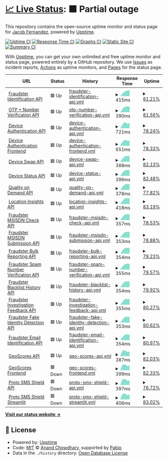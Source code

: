 # [📈 Live Status](https://jacobfernandez917.github.io/concati-dokploy-upptime): <!--live status--> **🟧 Partial outage**

This repository contains the open-source uptime monitor and status page for [Jacob Fernandez](https://jacobfernandez917.github.io/concati-dokploy-upptime), powered by [Upptime](https://github.com/upptime/upptime).

[![Uptime CI](https://github.com/jacobfernandez917/concati-dokploy-upptime/workflows/Uptime%20CI/badge.svg)](https://github.com/jacobfernandez917/concati-dokploy-upptime/actions?query=workflow%3A%22Uptime+CI%22)
[![Response Time CI](https://github.com/jacobfernandez917/concati-dokploy-upptime/workflows/Response%20Time%20CI/badge.svg)](https://github.com/jacobfernandez917/concati-dokploy-upptime/actions?query=workflow%3A%22Response+Time+CI%22)
[![Graphs CI](https://github.com/jacobfernandez917/concati-dokploy-upptime/workflows/Graphs%20CI/badge.svg)](https://github.com/jacobfernandez917/concati-dokploy-upptime/actions?query=workflow%3A%22Graphs+CI%22)
[![Static Site CI](https://github.com/jacobfernandez917/concati-dokploy-upptime/workflows/Static%20Site%20CI/badge.svg)](https://github.com/jacobfernandez917/concati-dokploy-upptime/actions?query=workflow%3A%22Static+Site+CI%22)
[![Summary CI](https://github.com/jacobfernandez917/concati-dokploy-upptime/workflows/Summary%20CI/badge.svg)](https://github.com/jacobfernandez917/concati-dokploy-upptime/actions?query=workflow%3A%22Summary+CI%22)

With [Upptime](https://upptime.js.org), you can get your own unlimited and free uptime monitor and status page, powered entirely by a GitHub repository. We use [Issues](https://github.com/jacobfernandez917/concati-dokploy-upptime/issues) as incident reports, [Actions](https://github.com/jacobfernandez917/concati-dokploy-upptime/actions) as uptime monitors, and [Pages](https://jacobfernandez917.github.io/concati-dokploy-upptime) for the status page.

<!--start: status pages-->
<!-- This summary is generated by Upptime (https://github.com/upptime/upptime) -->
<!-- Do not edit this manually, your changes will be overwritten -->
<!-- prettier-ignore -->
| URL | Status | History | Response Time | Uptime |
| --- | ------ | ------- | ------------- | ------ |
| <img alt="" src="https://icons.duckduckgo.com/ip3/52.76.231.243.ico" height="13"> [Fraudster Identification API](http://52.76.231.243:5000) | 🟩 Up | [fraudster-identification-api.yml](https://github.com/jacobfernandez917/concati-dokploy-upptime/commits/HEAD/history/fraudster-identification-api.yml) | <details><summary><img alt="Response time graph" src="./graphs/fraudster-identification-api/response-time-week.png" height="20"> 415ms</summary><br><a href="https://jacobfernandez917.github.io/concati-dokploy-upptime/history/fraudster-identification-api"><img alt="Response time 415" src="https://img.shields.io/endpoint?url=https%3A%2F%2Fraw.githubusercontent.com%2Fjacobfernandez917%2Fconcati-dokploy-upptime%2FHEAD%2Fapi%2Ffraudster-identification-api%2Fresponse-time.json"></a><br><a href="https://jacobfernandez917.github.io/concati-dokploy-upptime/history/fraudster-identification-api"><img alt="24-hour response time 415" src="https://img.shields.io/endpoint?url=https%3A%2F%2Fraw.githubusercontent.com%2Fjacobfernandez917%2Fconcati-dokploy-upptime%2FHEAD%2Fapi%2Ffraudster-identification-api%2Fresponse-time-day.json"></a><br><a href="https://jacobfernandez917.github.io/concati-dokploy-upptime/history/fraudster-identification-api"><img alt="7-day response time 415" src="https://img.shields.io/endpoint?url=https%3A%2F%2Fraw.githubusercontent.com%2Fjacobfernandez917%2Fconcati-dokploy-upptime%2FHEAD%2Fapi%2Ffraudster-identification-api%2Fresponse-time-week.json"></a><br><a href="https://jacobfernandez917.github.io/concati-dokploy-upptime/history/fraudster-identification-api"><img alt="30-day response time 415" src="https://img.shields.io/endpoint?url=https%3A%2F%2Fraw.githubusercontent.com%2Fjacobfernandez917%2Fconcati-dokploy-upptime%2FHEAD%2Fapi%2Ffraudster-identification-api%2Fresponse-time-month.json"></a><br><a href="https://jacobfernandez917.github.io/concati-dokploy-upptime/history/fraudster-identification-api"><img alt="1-year response time 415" src="https://img.shields.io/endpoint?url=https%3A%2F%2Fraw.githubusercontent.com%2Fjacobfernandez917%2Fconcati-dokploy-upptime%2FHEAD%2Fapi%2Ffraudster-identification-api%2Fresponse-time-year.json"></a></details> | <details><summary><a href="https://jacobfernandez917.github.io/concati-dokploy-upptime/history/fraudster-identification-api">81.21%</a></summary><a href="https://jacobfernandez917.github.io/concati-dokploy-upptime/history/fraudster-identification-api"><img alt="All-time uptime 81.21%" src="https://img.shields.io/endpoint?url=https%3A%2F%2Fraw.githubusercontent.com%2Fjacobfernandez917%2Fconcati-dokploy-upptime%2FHEAD%2Fapi%2Ffraudster-identification-api%2Fuptime.json"></a><br><a href="https://jacobfernandez917.github.io/concati-dokploy-upptime/history/fraudster-identification-api"><img alt="24-hour uptime 81.21%" src="https://img.shields.io/endpoint?url=https%3A%2F%2Fraw.githubusercontent.com%2Fjacobfernandez917%2Fconcati-dokploy-upptime%2FHEAD%2Fapi%2Ffraudster-identification-api%2Fuptime-day.json"></a><br><a href="https://jacobfernandez917.github.io/concati-dokploy-upptime/history/fraudster-identification-api"><img alt="7-day uptime 81.21%" src="https://img.shields.io/endpoint?url=https%3A%2F%2Fraw.githubusercontent.com%2Fjacobfernandez917%2Fconcati-dokploy-upptime%2FHEAD%2Fapi%2Ffraudster-identification-api%2Fuptime-week.json"></a><br><a href="https://jacobfernandez917.github.io/concati-dokploy-upptime/history/fraudster-identification-api"><img alt="30-day uptime 81.21%" src="https://img.shields.io/endpoint?url=https%3A%2F%2Fraw.githubusercontent.com%2Fjacobfernandez917%2Fconcati-dokploy-upptime%2FHEAD%2Fapi%2Ffraudster-identification-api%2Fuptime-month.json"></a><br><a href="https://jacobfernandez917.github.io/concati-dokploy-upptime/history/fraudster-identification-api"><img alt="1-year uptime 81.21%" src="https://img.shields.io/endpoint?url=https%3A%2F%2Fraw.githubusercontent.com%2Fjacobfernandez917%2Fconcati-dokploy-upptime%2FHEAD%2Fapi%2Ffraudster-identification-api%2Fuptime-year.json"></a></details>
| <img alt="" src="https://icons.duckduckgo.com/ip3/52.76.231.243.ico" height="13"> [OTP + Number Verification API](http://52.76.231.243:5001) | 🟩 Up | [otp-number-verification-api.yml](https://github.com/jacobfernandez917/concati-dokploy-upptime/commits/HEAD/history/otp-number-verification-api.yml) | <details><summary><img alt="Response time graph" src="./graphs/otp-number-verification-api/response-time-week.png" height="20"> 390ms</summary><br><a href="https://jacobfernandez917.github.io/concati-dokploy-upptime/history/otp-number-verification-api"><img alt="Response time 390" src="https://img.shields.io/endpoint?url=https%3A%2F%2Fraw.githubusercontent.com%2Fjacobfernandez917%2Fconcati-dokploy-upptime%2FHEAD%2Fapi%2Fotp-number-verification-api%2Fresponse-time.json"></a><br><a href="https://jacobfernandez917.github.io/concati-dokploy-upptime/history/otp-number-verification-api"><img alt="24-hour response time 390" src="https://img.shields.io/endpoint?url=https%3A%2F%2Fraw.githubusercontent.com%2Fjacobfernandez917%2Fconcati-dokploy-upptime%2FHEAD%2Fapi%2Fotp-number-verification-api%2Fresponse-time-day.json"></a><br><a href="https://jacobfernandez917.github.io/concati-dokploy-upptime/history/otp-number-verification-api"><img alt="7-day response time 390" src="https://img.shields.io/endpoint?url=https%3A%2F%2Fraw.githubusercontent.com%2Fjacobfernandez917%2Fconcati-dokploy-upptime%2FHEAD%2Fapi%2Fotp-number-verification-api%2Fresponse-time-week.json"></a><br><a href="https://jacobfernandez917.github.io/concati-dokploy-upptime/history/otp-number-verification-api"><img alt="30-day response time 390" src="https://img.shields.io/endpoint?url=https%3A%2F%2Fraw.githubusercontent.com%2Fjacobfernandez917%2Fconcati-dokploy-upptime%2FHEAD%2Fapi%2Fotp-number-verification-api%2Fresponse-time-month.json"></a><br><a href="https://jacobfernandez917.github.io/concati-dokploy-upptime/history/otp-number-verification-api"><img alt="1-year response time 390" src="https://img.shields.io/endpoint?url=https%3A%2F%2Fraw.githubusercontent.com%2Fjacobfernandez917%2Fconcati-dokploy-upptime%2FHEAD%2Fapi%2Fotp-number-verification-api%2Fresponse-time-year.json"></a></details> | <details><summary><a href="https://jacobfernandez917.github.io/concati-dokploy-upptime/history/otp-number-verification-api">81.56%</a></summary><a href="https://jacobfernandez917.github.io/concati-dokploy-upptime/history/otp-number-verification-api"><img alt="All-time uptime 81.56%" src="https://img.shields.io/endpoint?url=https%3A%2F%2Fraw.githubusercontent.com%2Fjacobfernandez917%2Fconcati-dokploy-upptime%2FHEAD%2Fapi%2Fotp-number-verification-api%2Fuptime.json"></a><br><a href="https://jacobfernandez917.github.io/concati-dokploy-upptime/history/otp-number-verification-api"><img alt="24-hour uptime 81.56%" src="https://img.shields.io/endpoint?url=https%3A%2F%2Fraw.githubusercontent.com%2Fjacobfernandez917%2Fconcati-dokploy-upptime%2FHEAD%2Fapi%2Fotp-number-verification-api%2Fuptime-day.json"></a><br><a href="https://jacobfernandez917.github.io/concati-dokploy-upptime/history/otp-number-verification-api"><img alt="7-day uptime 81.56%" src="https://img.shields.io/endpoint?url=https%3A%2F%2Fraw.githubusercontent.com%2Fjacobfernandez917%2Fconcati-dokploy-upptime%2FHEAD%2Fapi%2Fotp-number-verification-api%2Fuptime-week.json"></a><br><a href="https://jacobfernandez917.github.io/concati-dokploy-upptime/history/otp-number-verification-api"><img alt="30-day uptime 81.56%" src="https://img.shields.io/endpoint?url=https%3A%2F%2Fraw.githubusercontent.com%2Fjacobfernandez917%2Fconcati-dokploy-upptime%2FHEAD%2Fapi%2Fotp-number-verification-api%2Fuptime-month.json"></a><br><a href="https://jacobfernandez917.github.io/concati-dokploy-upptime/history/otp-number-verification-api"><img alt="1-year uptime 81.56%" src="https://img.shields.io/endpoint?url=https%3A%2F%2Fraw.githubusercontent.com%2Fjacobfernandez917%2Fconcati-dokploy-upptime%2FHEAD%2Fapi%2Fotp-number-verification-api%2Fuptime-year.json"></a></details>
| <img alt="" src="https://icons.duckduckgo.com/ip3/917v-device-authentication-api.mahiraya.com.ico" height="13"> [Device Authentication API](https://917v-device-authentication-api.mahiraya.com:5003) | 🟩 Up | [device-authentication-api.yml](https://github.com/jacobfernandez917/concati-dokploy-upptime/commits/HEAD/history/device-authentication-api.yml) | <details><summary><img alt="Response time graph" src="./graphs/device-authentication-api/response-time-week.png" height="20"> 721ms</summary><br><a href="https://jacobfernandez917.github.io/concati-dokploy-upptime/history/device-authentication-api"><img alt="Response time 721" src="https://img.shields.io/endpoint?url=https%3A%2F%2Fraw.githubusercontent.com%2Fjacobfernandez917%2Fconcati-dokploy-upptime%2FHEAD%2Fapi%2Fdevice-authentication-api%2Fresponse-time.json"></a><br><a href="https://jacobfernandez917.github.io/concati-dokploy-upptime/history/device-authentication-api"><img alt="24-hour response time 721" src="https://img.shields.io/endpoint?url=https%3A%2F%2Fraw.githubusercontent.com%2Fjacobfernandez917%2Fconcati-dokploy-upptime%2FHEAD%2Fapi%2Fdevice-authentication-api%2Fresponse-time-day.json"></a><br><a href="https://jacobfernandez917.github.io/concati-dokploy-upptime/history/device-authentication-api"><img alt="7-day response time 721" src="https://img.shields.io/endpoint?url=https%3A%2F%2Fraw.githubusercontent.com%2Fjacobfernandez917%2Fconcati-dokploy-upptime%2FHEAD%2Fapi%2Fdevice-authentication-api%2Fresponse-time-week.json"></a><br><a href="https://jacobfernandez917.github.io/concati-dokploy-upptime/history/device-authentication-api"><img alt="30-day response time 721" src="https://img.shields.io/endpoint?url=https%3A%2F%2Fraw.githubusercontent.com%2Fjacobfernandez917%2Fconcati-dokploy-upptime%2FHEAD%2Fapi%2Fdevice-authentication-api%2Fresponse-time-month.json"></a><br><a href="https://jacobfernandez917.github.io/concati-dokploy-upptime/history/device-authentication-api"><img alt="1-year response time 721" src="https://img.shields.io/endpoint?url=https%3A%2F%2Fraw.githubusercontent.com%2Fjacobfernandez917%2Fconcati-dokploy-upptime%2FHEAD%2Fapi%2Fdevice-authentication-api%2Fresponse-time-year.json"></a></details> | <details><summary><a href="https://jacobfernandez917.github.io/concati-dokploy-upptime/history/device-authentication-api">78.24%</a></summary><a href="https://jacobfernandez917.github.io/concati-dokploy-upptime/history/device-authentication-api"><img alt="All-time uptime 78.24%" src="https://img.shields.io/endpoint?url=https%3A%2F%2Fraw.githubusercontent.com%2Fjacobfernandez917%2Fconcati-dokploy-upptime%2FHEAD%2Fapi%2Fdevice-authentication-api%2Fuptime.json"></a><br><a href="https://jacobfernandez917.github.io/concati-dokploy-upptime/history/device-authentication-api"><img alt="24-hour uptime 78.24%" src="https://img.shields.io/endpoint?url=https%3A%2F%2Fraw.githubusercontent.com%2Fjacobfernandez917%2Fconcati-dokploy-upptime%2FHEAD%2Fapi%2Fdevice-authentication-api%2Fuptime-day.json"></a><br><a href="https://jacobfernandez917.github.io/concati-dokploy-upptime/history/device-authentication-api"><img alt="7-day uptime 78.24%" src="https://img.shields.io/endpoint?url=https%3A%2F%2Fraw.githubusercontent.com%2Fjacobfernandez917%2Fconcati-dokploy-upptime%2FHEAD%2Fapi%2Fdevice-authentication-api%2Fuptime-week.json"></a><br><a href="https://jacobfernandez917.github.io/concati-dokploy-upptime/history/device-authentication-api"><img alt="30-day uptime 78.24%" src="https://img.shields.io/endpoint?url=https%3A%2F%2Fraw.githubusercontent.com%2Fjacobfernandez917%2Fconcati-dokploy-upptime%2FHEAD%2Fapi%2Fdevice-authentication-api%2Fuptime-month.json"></a><br><a href="https://jacobfernandez917.github.io/concati-dokploy-upptime/history/device-authentication-api"><img alt="1-year uptime 78.24%" src="https://img.shields.io/endpoint?url=https%3A%2F%2Fraw.githubusercontent.com%2Fjacobfernandez917%2Fconcati-dokploy-upptime%2FHEAD%2Fapi%2Fdevice-authentication-api%2Fuptime-year.json"></a></details>
| <img alt="" src="https://icons.duckduckgo.com/ip3/917v-device-authentication-frontend.mahiraya.com.ico" height="13"> [Device Authentication Frontend](https://917v-device-authentication-frontend.mahiraya.com:5005) | 🟩 Up | [device-authentication-frontend.yml](https://github.com/jacobfernandez917/concati-dokploy-upptime/commits/HEAD/history/device-authentication-frontend.yml) | <details><summary><img alt="Response time graph" src="./graphs/device-authentication-frontend/response-time-week.png" height="20"> 651ms</summary><br><a href="https://jacobfernandez917.github.io/concati-dokploy-upptime/history/device-authentication-frontend"><img alt="Response time 651" src="https://img.shields.io/endpoint?url=https%3A%2F%2Fraw.githubusercontent.com%2Fjacobfernandez917%2Fconcati-dokploy-upptime%2FHEAD%2Fapi%2Fdevice-authentication-frontend%2Fresponse-time.json"></a><br><a href="https://jacobfernandez917.github.io/concati-dokploy-upptime/history/device-authentication-frontend"><img alt="24-hour response time 651" src="https://img.shields.io/endpoint?url=https%3A%2F%2Fraw.githubusercontent.com%2Fjacobfernandez917%2Fconcati-dokploy-upptime%2FHEAD%2Fapi%2Fdevice-authentication-frontend%2Fresponse-time-day.json"></a><br><a href="https://jacobfernandez917.github.io/concati-dokploy-upptime/history/device-authentication-frontend"><img alt="7-day response time 651" src="https://img.shields.io/endpoint?url=https%3A%2F%2Fraw.githubusercontent.com%2Fjacobfernandez917%2Fconcati-dokploy-upptime%2FHEAD%2Fapi%2Fdevice-authentication-frontend%2Fresponse-time-week.json"></a><br><a href="https://jacobfernandez917.github.io/concati-dokploy-upptime/history/device-authentication-frontend"><img alt="30-day response time 651" src="https://img.shields.io/endpoint?url=https%3A%2F%2Fraw.githubusercontent.com%2Fjacobfernandez917%2Fconcati-dokploy-upptime%2FHEAD%2Fapi%2Fdevice-authentication-frontend%2Fresponse-time-month.json"></a><br><a href="https://jacobfernandez917.github.io/concati-dokploy-upptime/history/device-authentication-frontend"><img alt="1-year response time 651" src="https://img.shields.io/endpoint?url=https%3A%2F%2Fraw.githubusercontent.com%2Fjacobfernandez917%2Fconcati-dokploy-upptime%2FHEAD%2Fapi%2Fdevice-authentication-frontend%2Fresponse-time-year.json"></a></details> | <details><summary><a href="https://jacobfernandez917.github.io/concati-dokploy-upptime/history/device-authentication-frontend">78.33%</a></summary><a href="https://jacobfernandez917.github.io/concati-dokploy-upptime/history/device-authentication-frontend"><img alt="All-time uptime 78.33%" src="https://img.shields.io/endpoint?url=https%3A%2F%2Fraw.githubusercontent.com%2Fjacobfernandez917%2Fconcati-dokploy-upptime%2FHEAD%2Fapi%2Fdevice-authentication-frontend%2Fuptime.json"></a><br><a href="https://jacobfernandez917.github.io/concati-dokploy-upptime/history/device-authentication-frontend"><img alt="24-hour uptime 78.33%" src="https://img.shields.io/endpoint?url=https%3A%2F%2Fraw.githubusercontent.com%2Fjacobfernandez917%2Fconcati-dokploy-upptime%2FHEAD%2Fapi%2Fdevice-authentication-frontend%2Fuptime-day.json"></a><br><a href="https://jacobfernandez917.github.io/concati-dokploy-upptime/history/device-authentication-frontend"><img alt="7-day uptime 78.33%" src="https://img.shields.io/endpoint?url=https%3A%2F%2Fraw.githubusercontent.com%2Fjacobfernandez917%2Fconcati-dokploy-upptime%2FHEAD%2Fapi%2Fdevice-authentication-frontend%2Fuptime-week.json"></a><br><a href="https://jacobfernandez917.github.io/concati-dokploy-upptime/history/device-authentication-frontend"><img alt="30-day uptime 78.33%" src="https://img.shields.io/endpoint?url=https%3A%2F%2Fraw.githubusercontent.com%2Fjacobfernandez917%2Fconcati-dokploy-upptime%2FHEAD%2Fapi%2Fdevice-authentication-frontend%2Fuptime-month.json"></a><br><a href="https://jacobfernandez917.github.io/concati-dokploy-upptime/history/device-authentication-frontend"><img alt="1-year uptime 78.33%" src="https://img.shields.io/endpoint?url=https%3A%2F%2Fraw.githubusercontent.com%2Fjacobfernandez917%2Fconcati-dokploy-upptime%2FHEAD%2Fapi%2Fdevice-authentication-frontend%2Fuptime-year.json"></a></details>
| <img alt="" src="https://icons.duckduckgo.com/ip3/52.76.231.243.ico" height="13"> [Device Swap API](http://52.76.231.243:5006) | 🟩 Up | [device-swap-api.yml](https://github.com/jacobfernandez917/concati-dokploy-upptime/commits/HEAD/history/device-swap-api.yml) | <details><summary><img alt="Response time graph" src="./graphs/device-swap-api/response-time-week.png" height="20"> 388ms</summary><br><a href="https://jacobfernandez917.github.io/concati-dokploy-upptime/history/device-swap-api"><img alt="Response time 388" src="https://img.shields.io/endpoint?url=https%3A%2F%2Fraw.githubusercontent.com%2Fjacobfernandez917%2Fconcati-dokploy-upptime%2FHEAD%2Fapi%2Fdevice-swap-api%2Fresponse-time.json"></a><br><a href="https://jacobfernandez917.github.io/concati-dokploy-upptime/history/device-swap-api"><img alt="24-hour response time 388" src="https://img.shields.io/endpoint?url=https%3A%2F%2Fraw.githubusercontent.com%2Fjacobfernandez917%2Fconcati-dokploy-upptime%2FHEAD%2Fapi%2Fdevice-swap-api%2Fresponse-time-day.json"></a><br><a href="https://jacobfernandez917.github.io/concati-dokploy-upptime/history/device-swap-api"><img alt="7-day response time 388" src="https://img.shields.io/endpoint?url=https%3A%2F%2Fraw.githubusercontent.com%2Fjacobfernandez917%2Fconcati-dokploy-upptime%2FHEAD%2Fapi%2Fdevice-swap-api%2Fresponse-time-week.json"></a><br><a href="https://jacobfernandez917.github.io/concati-dokploy-upptime/history/device-swap-api"><img alt="30-day response time 388" src="https://img.shields.io/endpoint?url=https%3A%2F%2Fraw.githubusercontent.com%2Fjacobfernandez917%2Fconcati-dokploy-upptime%2FHEAD%2Fapi%2Fdevice-swap-api%2Fresponse-time-month.json"></a><br><a href="https://jacobfernandez917.github.io/concati-dokploy-upptime/history/device-swap-api"><img alt="1-year response time 388" src="https://img.shields.io/endpoint?url=https%3A%2F%2Fraw.githubusercontent.com%2Fjacobfernandez917%2Fconcati-dokploy-upptime%2FHEAD%2Fapi%2Fdevice-swap-api%2Fresponse-time-year.json"></a></details> | <details><summary><a href="https://jacobfernandez917.github.io/concati-dokploy-upptime/history/device-swap-api">82.13%</a></summary><a href="https://jacobfernandez917.github.io/concati-dokploy-upptime/history/device-swap-api"><img alt="All-time uptime 82.13%" src="https://img.shields.io/endpoint?url=https%3A%2F%2Fraw.githubusercontent.com%2Fjacobfernandez917%2Fconcati-dokploy-upptime%2FHEAD%2Fapi%2Fdevice-swap-api%2Fuptime.json"></a><br><a href="https://jacobfernandez917.github.io/concati-dokploy-upptime/history/device-swap-api"><img alt="24-hour uptime 82.13%" src="https://img.shields.io/endpoint?url=https%3A%2F%2Fraw.githubusercontent.com%2Fjacobfernandez917%2Fconcati-dokploy-upptime%2FHEAD%2Fapi%2Fdevice-swap-api%2Fuptime-day.json"></a><br><a href="https://jacobfernandez917.github.io/concati-dokploy-upptime/history/device-swap-api"><img alt="7-day uptime 82.13%" src="https://img.shields.io/endpoint?url=https%3A%2F%2Fraw.githubusercontent.com%2Fjacobfernandez917%2Fconcati-dokploy-upptime%2FHEAD%2Fapi%2Fdevice-swap-api%2Fuptime-week.json"></a><br><a href="https://jacobfernandez917.github.io/concati-dokploy-upptime/history/device-swap-api"><img alt="30-day uptime 82.13%" src="https://img.shields.io/endpoint?url=https%3A%2F%2Fraw.githubusercontent.com%2Fjacobfernandez917%2Fconcati-dokploy-upptime%2FHEAD%2Fapi%2Fdevice-swap-api%2Fuptime-month.json"></a><br><a href="https://jacobfernandez917.github.io/concati-dokploy-upptime/history/device-swap-api"><img alt="1-year uptime 82.13%" src="https://img.shields.io/endpoint?url=https%3A%2F%2Fraw.githubusercontent.com%2Fjacobfernandez917%2Fconcati-dokploy-upptime%2FHEAD%2Fapi%2Fdevice-swap-api%2Fuptime-year.json"></a></details>
| <img alt="" src="https://icons.duckduckgo.com/ip3/52.76.231.243.ico" height="13"> [Device Status API](http://52.76.231.243:5007) | 🟩 Up | [device-status-api.yml](https://github.com/jacobfernandez917/concati-dokploy-upptime/commits/HEAD/history/device-status-api.yml) | <details><summary><img alt="Response time graph" src="./graphs/device-status-api/response-time-week.png" height="20"> 396ms</summary><br><a href="https://jacobfernandez917.github.io/concati-dokploy-upptime/history/device-status-api"><img alt="Response time 396" src="https://img.shields.io/endpoint?url=https%3A%2F%2Fraw.githubusercontent.com%2Fjacobfernandez917%2Fconcati-dokploy-upptime%2FHEAD%2Fapi%2Fdevice-status-api%2Fresponse-time.json"></a><br><a href="https://jacobfernandez917.github.io/concati-dokploy-upptime/history/device-status-api"><img alt="24-hour response time 396" src="https://img.shields.io/endpoint?url=https%3A%2F%2Fraw.githubusercontent.com%2Fjacobfernandez917%2Fconcati-dokploy-upptime%2FHEAD%2Fapi%2Fdevice-status-api%2Fresponse-time-day.json"></a><br><a href="https://jacobfernandez917.github.io/concati-dokploy-upptime/history/device-status-api"><img alt="7-day response time 396" src="https://img.shields.io/endpoint?url=https%3A%2F%2Fraw.githubusercontent.com%2Fjacobfernandez917%2Fconcati-dokploy-upptime%2FHEAD%2Fapi%2Fdevice-status-api%2Fresponse-time-week.json"></a><br><a href="https://jacobfernandez917.github.io/concati-dokploy-upptime/history/device-status-api"><img alt="30-day response time 396" src="https://img.shields.io/endpoint?url=https%3A%2F%2Fraw.githubusercontent.com%2Fjacobfernandez917%2Fconcati-dokploy-upptime%2FHEAD%2Fapi%2Fdevice-status-api%2Fresponse-time-month.json"></a><br><a href="https://jacobfernandez917.github.io/concati-dokploy-upptime/history/device-status-api"><img alt="1-year response time 396" src="https://img.shields.io/endpoint?url=https%3A%2F%2Fraw.githubusercontent.com%2Fjacobfernandez917%2Fconcati-dokploy-upptime%2FHEAD%2Fapi%2Fdevice-status-api%2Fresponse-time-year.json"></a></details> | <details><summary><a href="https://jacobfernandez917.github.io/concati-dokploy-upptime/history/device-status-api">82.48%</a></summary><a href="https://jacobfernandez917.github.io/concati-dokploy-upptime/history/device-status-api"><img alt="All-time uptime 82.48%" src="https://img.shields.io/endpoint?url=https%3A%2F%2Fraw.githubusercontent.com%2Fjacobfernandez917%2Fconcati-dokploy-upptime%2FHEAD%2Fapi%2Fdevice-status-api%2Fuptime.json"></a><br><a href="https://jacobfernandez917.github.io/concati-dokploy-upptime/history/device-status-api"><img alt="24-hour uptime 82.48%" src="https://img.shields.io/endpoint?url=https%3A%2F%2Fraw.githubusercontent.com%2Fjacobfernandez917%2Fconcati-dokploy-upptime%2FHEAD%2Fapi%2Fdevice-status-api%2Fuptime-day.json"></a><br><a href="https://jacobfernandez917.github.io/concati-dokploy-upptime/history/device-status-api"><img alt="7-day uptime 82.48%" src="https://img.shields.io/endpoint?url=https%3A%2F%2Fraw.githubusercontent.com%2Fjacobfernandez917%2Fconcati-dokploy-upptime%2FHEAD%2Fapi%2Fdevice-status-api%2Fuptime-week.json"></a><br><a href="https://jacobfernandez917.github.io/concati-dokploy-upptime/history/device-status-api"><img alt="30-day uptime 82.48%" src="https://img.shields.io/endpoint?url=https%3A%2F%2Fraw.githubusercontent.com%2Fjacobfernandez917%2Fconcati-dokploy-upptime%2FHEAD%2Fapi%2Fdevice-status-api%2Fuptime-month.json"></a><br><a href="https://jacobfernandez917.github.io/concati-dokploy-upptime/history/device-status-api"><img alt="1-year uptime 82.48%" src="https://img.shields.io/endpoint?url=https%3A%2F%2Fraw.githubusercontent.com%2Fjacobfernandez917%2Fconcati-dokploy-upptime%2FHEAD%2Fapi%2Fdevice-status-api%2Fuptime-year.json"></a></details>
| <img alt="" src="https://icons.duckduckgo.com/ip3/52.76.231.243.ico" height="13"> [Quality on Demand API](http://52.76.231.243:5009) | 🟩 Up | [quality-on-demand-api.yml](https://github.com/jacobfernandez917/concati-dokploy-upptime/commits/HEAD/history/quality-on-demand-api.yml) | <details><summary><img alt="Response time graph" src="./graphs/quality-on-demand-api/response-time-week.png" height="20"> 378ms</summary><br><a href="https://jacobfernandez917.github.io/concati-dokploy-upptime/history/quality-on-demand-api"><img alt="Response time 378" src="https://img.shields.io/endpoint?url=https%3A%2F%2Fraw.githubusercontent.com%2Fjacobfernandez917%2Fconcati-dokploy-upptime%2FHEAD%2Fapi%2Fquality-on-demand-api%2Fresponse-time.json"></a><br><a href="https://jacobfernandez917.github.io/concati-dokploy-upptime/history/quality-on-demand-api"><img alt="24-hour response time 378" src="https://img.shields.io/endpoint?url=https%3A%2F%2Fraw.githubusercontent.com%2Fjacobfernandez917%2Fconcati-dokploy-upptime%2FHEAD%2Fapi%2Fquality-on-demand-api%2Fresponse-time-day.json"></a><br><a href="https://jacobfernandez917.github.io/concati-dokploy-upptime/history/quality-on-demand-api"><img alt="7-day response time 378" src="https://img.shields.io/endpoint?url=https%3A%2F%2Fraw.githubusercontent.com%2Fjacobfernandez917%2Fconcati-dokploy-upptime%2FHEAD%2Fapi%2Fquality-on-demand-api%2Fresponse-time-week.json"></a><br><a href="https://jacobfernandez917.github.io/concati-dokploy-upptime/history/quality-on-demand-api"><img alt="30-day response time 378" src="https://img.shields.io/endpoint?url=https%3A%2F%2Fraw.githubusercontent.com%2Fjacobfernandez917%2Fconcati-dokploy-upptime%2FHEAD%2Fapi%2Fquality-on-demand-api%2Fresponse-time-month.json"></a><br><a href="https://jacobfernandez917.github.io/concati-dokploy-upptime/history/quality-on-demand-api"><img alt="1-year response time 378" src="https://img.shields.io/endpoint?url=https%3A%2F%2Fraw.githubusercontent.com%2Fjacobfernandez917%2Fconcati-dokploy-upptime%2FHEAD%2Fapi%2Fquality-on-demand-api%2Fresponse-time-year.json"></a></details> | <details><summary><a href="https://jacobfernandez917.github.io/concati-dokploy-upptime/history/quality-on-demand-api">77.82%</a></summary><a href="https://jacobfernandez917.github.io/concati-dokploy-upptime/history/quality-on-demand-api"><img alt="All-time uptime 77.82%" src="https://img.shields.io/endpoint?url=https%3A%2F%2Fraw.githubusercontent.com%2Fjacobfernandez917%2Fconcati-dokploy-upptime%2FHEAD%2Fapi%2Fquality-on-demand-api%2Fuptime.json"></a><br><a href="https://jacobfernandez917.github.io/concati-dokploy-upptime/history/quality-on-demand-api"><img alt="24-hour uptime 77.82%" src="https://img.shields.io/endpoint?url=https%3A%2F%2Fraw.githubusercontent.com%2Fjacobfernandez917%2Fconcati-dokploy-upptime%2FHEAD%2Fapi%2Fquality-on-demand-api%2Fuptime-day.json"></a><br><a href="https://jacobfernandez917.github.io/concati-dokploy-upptime/history/quality-on-demand-api"><img alt="7-day uptime 77.82%" src="https://img.shields.io/endpoint?url=https%3A%2F%2Fraw.githubusercontent.com%2Fjacobfernandez917%2Fconcati-dokploy-upptime%2FHEAD%2Fapi%2Fquality-on-demand-api%2Fuptime-week.json"></a><br><a href="https://jacobfernandez917.github.io/concati-dokploy-upptime/history/quality-on-demand-api"><img alt="30-day uptime 77.82%" src="https://img.shields.io/endpoint?url=https%3A%2F%2Fraw.githubusercontent.com%2Fjacobfernandez917%2Fconcati-dokploy-upptime%2FHEAD%2Fapi%2Fquality-on-demand-api%2Fuptime-month.json"></a><br><a href="https://jacobfernandez917.github.io/concati-dokploy-upptime/history/quality-on-demand-api"><img alt="1-year uptime 77.82%" src="https://img.shields.io/endpoint?url=https%3A%2F%2Fraw.githubusercontent.com%2Fjacobfernandez917%2Fconcati-dokploy-upptime%2FHEAD%2Fapi%2Fquality-on-demand-api%2Fuptime-year.json"></a></details>
| <img alt="" src="https://icons.duckduckgo.com/ip3/52.76.231.243.ico" height="13"> [Location Insights API](http://52.76.231.243:5010) | 🟩 Up | [location-insights-api.yml](https://github.com/jacobfernandez917/concati-dokploy-upptime/commits/HEAD/history/location-insights-api.yml) | <details><summary><img alt="Response time graph" src="./graphs/location-insights-api/response-time-week.png" height="20"> 418ms</summary><br><a href="https://jacobfernandez917.github.io/concati-dokploy-upptime/history/location-insights-api"><img alt="Response time 418" src="https://img.shields.io/endpoint?url=https%3A%2F%2Fraw.githubusercontent.com%2Fjacobfernandez917%2Fconcati-dokploy-upptime%2FHEAD%2Fapi%2Flocation-insights-api%2Fresponse-time.json"></a><br><a href="https://jacobfernandez917.github.io/concati-dokploy-upptime/history/location-insights-api"><img alt="24-hour response time 418" src="https://img.shields.io/endpoint?url=https%3A%2F%2Fraw.githubusercontent.com%2Fjacobfernandez917%2Fconcati-dokploy-upptime%2FHEAD%2Fapi%2Flocation-insights-api%2Fresponse-time-day.json"></a><br><a href="https://jacobfernandez917.github.io/concati-dokploy-upptime/history/location-insights-api"><img alt="7-day response time 418" src="https://img.shields.io/endpoint?url=https%3A%2F%2Fraw.githubusercontent.com%2Fjacobfernandez917%2Fconcati-dokploy-upptime%2FHEAD%2Fapi%2Flocation-insights-api%2Fresponse-time-week.json"></a><br><a href="https://jacobfernandez917.github.io/concati-dokploy-upptime/history/location-insights-api"><img alt="30-day response time 418" src="https://img.shields.io/endpoint?url=https%3A%2F%2Fraw.githubusercontent.com%2Fjacobfernandez917%2Fconcati-dokploy-upptime%2FHEAD%2Fapi%2Flocation-insights-api%2Fresponse-time-month.json"></a><br><a href="https://jacobfernandez917.github.io/concati-dokploy-upptime/history/location-insights-api"><img alt="1-year response time 418" src="https://img.shields.io/endpoint?url=https%3A%2F%2Fraw.githubusercontent.com%2Fjacobfernandez917%2Fconcati-dokploy-upptime%2FHEAD%2Fapi%2Flocation-insights-api%2Fresponse-time-year.json"></a></details> | <details><summary><a href="https://jacobfernandez917.github.io/concati-dokploy-upptime/history/location-insights-api">83.19%</a></summary><a href="https://jacobfernandez917.github.io/concati-dokploy-upptime/history/location-insights-api"><img alt="All-time uptime 83.19%" src="https://img.shields.io/endpoint?url=https%3A%2F%2Fraw.githubusercontent.com%2Fjacobfernandez917%2Fconcati-dokploy-upptime%2FHEAD%2Fapi%2Flocation-insights-api%2Fuptime.json"></a><br><a href="https://jacobfernandez917.github.io/concati-dokploy-upptime/history/location-insights-api"><img alt="24-hour uptime 83.19%" src="https://img.shields.io/endpoint?url=https%3A%2F%2Fraw.githubusercontent.com%2Fjacobfernandez917%2Fconcati-dokploy-upptime%2FHEAD%2Fapi%2Flocation-insights-api%2Fuptime-day.json"></a><br><a href="https://jacobfernandez917.github.io/concati-dokploy-upptime/history/location-insights-api"><img alt="7-day uptime 83.19%" src="https://img.shields.io/endpoint?url=https%3A%2F%2Fraw.githubusercontent.com%2Fjacobfernandez917%2Fconcati-dokploy-upptime%2FHEAD%2Fapi%2Flocation-insights-api%2Fuptime-week.json"></a><br><a href="https://jacobfernandez917.github.io/concati-dokploy-upptime/history/location-insights-api"><img alt="30-day uptime 83.19%" src="https://img.shields.io/endpoint?url=https%3A%2F%2Fraw.githubusercontent.com%2Fjacobfernandez917%2Fconcati-dokploy-upptime%2FHEAD%2Fapi%2Flocation-insights-api%2Fuptime-month.json"></a><br><a href="https://jacobfernandez917.github.io/concati-dokploy-upptime/history/location-insights-api"><img alt="1-year uptime 83.19%" src="https://img.shields.io/endpoint?url=https%3A%2F%2Fraw.githubusercontent.com%2Fjacobfernandez917%2Fconcati-dokploy-upptime%2FHEAD%2Fapi%2Flocation-insights-api%2Fuptime-year.json"></a></details>
| <img alt="" src="https://icons.duckduckgo.com/ip3/52.76.231.243.ico" height="13"> [Fraudster MSISDN Check API](http://52.76.231.243:10011) | 🟩 Up | [fraudster-msisdn-check-api.yml](https://github.com/jacobfernandez917/concati-dokploy-upptime/commits/HEAD/history/fraudster-msisdn-check-api.yml) | <details><summary><img alt="Response time graph" src="./graphs/fraudster-msisdn-check-api/response-time-week.png" height="20"> 357ms</summary><br><a href="https://jacobfernandez917.github.io/concati-dokploy-upptime/history/fraudster-msisdn-check-api"><img alt="Response time 357" src="https://img.shields.io/endpoint?url=https%3A%2F%2Fraw.githubusercontent.com%2Fjacobfernandez917%2Fconcati-dokploy-upptime%2FHEAD%2Fapi%2Ffraudster-msisdn-check-api%2Fresponse-time.json"></a><br><a href="https://jacobfernandez917.github.io/concati-dokploy-upptime/history/fraudster-msisdn-check-api"><img alt="24-hour response time 357" src="https://img.shields.io/endpoint?url=https%3A%2F%2Fraw.githubusercontent.com%2Fjacobfernandez917%2Fconcati-dokploy-upptime%2FHEAD%2Fapi%2Ffraudster-msisdn-check-api%2Fresponse-time-day.json"></a><br><a href="https://jacobfernandez917.github.io/concati-dokploy-upptime/history/fraudster-msisdn-check-api"><img alt="7-day response time 357" src="https://img.shields.io/endpoint?url=https%3A%2F%2Fraw.githubusercontent.com%2Fjacobfernandez917%2Fconcati-dokploy-upptime%2FHEAD%2Fapi%2Ffraudster-msisdn-check-api%2Fresponse-time-week.json"></a><br><a href="https://jacobfernandez917.github.io/concati-dokploy-upptime/history/fraudster-msisdn-check-api"><img alt="30-day response time 357" src="https://img.shields.io/endpoint?url=https%3A%2F%2Fraw.githubusercontent.com%2Fjacobfernandez917%2Fconcati-dokploy-upptime%2FHEAD%2Fapi%2Ffraudster-msisdn-check-api%2Fresponse-time-month.json"></a><br><a href="https://jacobfernandez917.github.io/concati-dokploy-upptime/history/fraudster-msisdn-check-api"><img alt="1-year response time 357" src="https://img.shields.io/endpoint?url=https%3A%2F%2Fraw.githubusercontent.com%2Fjacobfernandez917%2Fconcati-dokploy-upptime%2FHEAD%2Fapi%2Ffraudster-msisdn-check-api%2Fresponse-time-year.json"></a></details> | <details><summary><a href="https://jacobfernandez917.github.io/concati-dokploy-upptime/history/fraudster-msisdn-check-api">78.53%</a></summary><a href="https://jacobfernandez917.github.io/concati-dokploy-upptime/history/fraudster-msisdn-check-api"><img alt="All-time uptime 78.53%" src="https://img.shields.io/endpoint?url=https%3A%2F%2Fraw.githubusercontent.com%2Fjacobfernandez917%2Fconcati-dokploy-upptime%2FHEAD%2Fapi%2Ffraudster-msisdn-check-api%2Fuptime.json"></a><br><a href="https://jacobfernandez917.github.io/concati-dokploy-upptime/history/fraudster-msisdn-check-api"><img alt="24-hour uptime 78.53%" src="https://img.shields.io/endpoint?url=https%3A%2F%2Fraw.githubusercontent.com%2Fjacobfernandez917%2Fconcati-dokploy-upptime%2FHEAD%2Fapi%2Ffraudster-msisdn-check-api%2Fuptime-day.json"></a><br><a href="https://jacobfernandez917.github.io/concati-dokploy-upptime/history/fraudster-msisdn-check-api"><img alt="7-day uptime 78.53%" src="https://img.shields.io/endpoint?url=https%3A%2F%2Fraw.githubusercontent.com%2Fjacobfernandez917%2Fconcati-dokploy-upptime%2FHEAD%2Fapi%2Ffraudster-msisdn-check-api%2Fuptime-week.json"></a><br><a href="https://jacobfernandez917.github.io/concati-dokploy-upptime/history/fraudster-msisdn-check-api"><img alt="30-day uptime 78.53%" src="https://img.shields.io/endpoint?url=https%3A%2F%2Fraw.githubusercontent.com%2Fjacobfernandez917%2Fconcati-dokploy-upptime%2FHEAD%2Fapi%2Ffraudster-msisdn-check-api%2Fuptime-month.json"></a><br><a href="https://jacobfernandez917.github.io/concati-dokploy-upptime/history/fraudster-msisdn-check-api"><img alt="1-year uptime 78.53%" src="https://img.shields.io/endpoint?url=https%3A%2F%2Fraw.githubusercontent.com%2Fjacobfernandez917%2Fconcati-dokploy-upptime%2FHEAD%2Fapi%2Ffraudster-msisdn-check-api%2Fuptime-year.json"></a></details>
| <img alt="" src="https://icons.duckduckgo.com/ip3/52.76.231.243.ico" height="13"> [Fraudster MSISDN Submission API](http://52.76.231.243:10012) | 🟩 Up | [fraudster-msisdn-submission-api.yml](https://github.com/jacobfernandez917/concati-dokploy-upptime/commits/HEAD/history/fraudster-msisdn-submission-api.yml) | <details><summary><img alt="Response time graph" src="./graphs/fraudster-msisdn-submission-api/response-time-week.png" height="20"> 353ms</summary><br><a href="https://jacobfernandez917.github.io/concati-dokploy-upptime/history/fraudster-msisdn-submission-api"><img alt="Response time 353" src="https://img.shields.io/endpoint?url=https%3A%2F%2Fraw.githubusercontent.com%2Fjacobfernandez917%2Fconcati-dokploy-upptime%2FHEAD%2Fapi%2Ffraudster-msisdn-submission-api%2Fresponse-time.json"></a><br><a href="https://jacobfernandez917.github.io/concati-dokploy-upptime/history/fraudster-msisdn-submission-api"><img alt="24-hour response time 353" src="https://img.shields.io/endpoint?url=https%3A%2F%2Fraw.githubusercontent.com%2Fjacobfernandez917%2Fconcati-dokploy-upptime%2FHEAD%2Fapi%2Ffraudster-msisdn-submission-api%2Fresponse-time-day.json"></a><br><a href="https://jacobfernandez917.github.io/concati-dokploy-upptime/history/fraudster-msisdn-submission-api"><img alt="7-day response time 353" src="https://img.shields.io/endpoint?url=https%3A%2F%2Fraw.githubusercontent.com%2Fjacobfernandez917%2Fconcati-dokploy-upptime%2FHEAD%2Fapi%2Ffraudster-msisdn-submission-api%2Fresponse-time-week.json"></a><br><a href="https://jacobfernandez917.github.io/concati-dokploy-upptime/history/fraudster-msisdn-submission-api"><img alt="30-day response time 353" src="https://img.shields.io/endpoint?url=https%3A%2F%2Fraw.githubusercontent.com%2Fjacobfernandez917%2Fconcati-dokploy-upptime%2FHEAD%2Fapi%2Ffraudster-msisdn-submission-api%2Fresponse-time-month.json"></a><br><a href="https://jacobfernandez917.github.io/concati-dokploy-upptime/history/fraudster-msisdn-submission-api"><img alt="1-year response time 353" src="https://img.shields.io/endpoint?url=https%3A%2F%2Fraw.githubusercontent.com%2Fjacobfernandez917%2Fconcati-dokploy-upptime%2FHEAD%2Fapi%2Ffraudster-msisdn-submission-api%2Fresponse-time-year.json"></a></details> | <details><summary><a href="https://jacobfernandez917.github.io/concati-dokploy-upptime/history/fraudster-msisdn-submission-api">78.88%</a></summary><a href="https://jacobfernandez917.github.io/concati-dokploy-upptime/history/fraudster-msisdn-submission-api"><img alt="All-time uptime 78.88%" src="https://img.shields.io/endpoint?url=https%3A%2F%2Fraw.githubusercontent.com%2Fjacobfernandez917%2Fconcati-dokploy-upptime%2FHEAD%2Fapi%2Ffraudster-msisdn-submission-api%2Fuptime.json"></a><br><a href="https://jacobfernandez917.github.io/concati-dokploy-upptime/history/fraudster-msisdn-submission-api"><img alt="24-hour uptime 78.88%" src="https://img.shields.io/endpoint?url=https%3A%2F%2Fraw.githubusercontent.com%2Fjacobfernandez917%2Fconcati-dokploy-upptime%2FHEAD%2Fapi%2Ffraudster-msisdn-submission-api%2Fuptime-day.json"></a><br><a href="https://jacobfernandez917.github.io/concati-dokploy-upptime/history/fraudster-msisdn-submission-api"><img alt="7-day uptime 78.88%" src="https://img.shields.io/endpoint?url=https%3A%2F%2Fraw.githubusercontent.com%2Fjacobfernandez917%2Fconcati-dokploy-upptime%2FHEAD%2Fapi%2Ffraudster-msisdn-submission-api%2Fuptime-week.json"></a><br><a href="https://jacobfernandez917.github.io/concati-dokploy-upptime/history/fraudster-msisdn-submission-api"><img alt="30-day uptime 78.88%" src="https://img.shields.io/endpoint?url=https%3A%2F%2Fraw.githubusercontent.com%2Fjacobfernandez917%2Fconcati-dokploy-upptime%2FHEAD%2Fapi%2Ffraudster-msisdn-submission-api%2Fuptime-month.json"></a><br><a href="https://jacobfernandez917.github.io/concati-dokploy-upptime/history/fraudster-msisdn-submission-api"><img alt="1-year uptime 78.88%" src="https://img.shields.io/endpoint?url=https%3A%2F%2Fraw.githubusercontent.com%2Fjacobfernandez917%2Fconcati-dokploy-upptime%2FHEAD%2Fapi%2Ffraudster-msisdn-submission-api%2Fuptime-year.json"></a></details>
| <img alt="" src="https://icons.duckduckgo.com/ip3/52.76.231.243.ico" height="13"> [Fraudster Bulk Reporting API](http://52.76.231.243:10013) | 🟩 Up | [fraudster-bulk-reporting-api.yml](https://github.com/jacobfernandez917/concati-dokploy-upptime/commits/HEAD/history/fraudster-bulk-reporting-api.yml) | <details><summary><img alt="Response time graph" src="./graphs/fraudster-bulk-reporting-api/response-time-week.png" height="20"> 354ms</summary><br><a href="https://jacobfernandez917.github.io/concati-dokploy-upptime/history/fraudster-bulk-reporting-api"><img alt="Response time 354" src="https://img.shields.io/endpoint?url=https%3A%2F%2Fraw.githubusercontent.com%2Fjacobfernandez917%2Fconcati-dokploy-upptime%2FHEAD%2Fapi%2Ffraudster-bulk-reporting-api%2Fresponse-time.json"></a><br><a href="https://jacobfernandez917.github.io/concati-dokploy-upptime/history/fraudster-bulk-reporting-api"><img alt="24-hour response time 354" src="https://img.shields.io/endpoint?url=https%3A%2F%2Fraw.githubusercontent.com%2Fjacobfernandez917%2Fconcati-dokploy-upptime%2FHEAD%2Fapi%2Ffraudster-bulk-reporting-api%2Fresponse-time-day.json"></a><br><a href="https://jacobfernandez917.github.io/concati-dokploy-upptime/history/fraudster-bulk-reporting-api"><img alt="7-day response time 354" src="https://img.shields.io/endpoint?url=https%3A%2F%2Fraw.githubusercontent.com%2Fjacobfernandez917%2Fconcati-dokploy-upptime%2FHEAD%2Fapi%2Ffraudster-bulk-reporting-api%2Fresponse-time-week.json"></a><br><a href="https://jacobfernandez917.github.io/concati-dokploy-upptime/history/fraudster-bulk-reporting-api"><img alt="30-day response time 354" src="https://img.shields.io/endpoint?url=https%3A%2F%2Fraw.githubusercontent.com%2Fjacobfernandez917%2Fconcati-dokploy-upptime%2FHEAD%2Fapi%2Ffraudster-bulk-reporting-api%2Fresponse-time-month.json"></a><br><a href="https://jacobfernandez917.github.io/concati-dokploy-upptime/history/fraudster-bulk-reporting-api"><img alt="1-year response time 354" src="https://img.shields.io/endpoint?url=https%3A%2F%2Fraw.githubusercontent.com%2Fjacobfernandez917%2Fconcati-dokploy-upptime%2FHEAD%2Fapi%2Ffraudster-bulk-reporting-api%2Fresponse-time-year.json"></a></details> | <details><summary><a href="https://jacobfernandez917.github.io/concati-dokploy-upptime/history/fraudster-bulk-reporting-api">79.23%</a></summary><a href="https://jacobfernandez917.github.io/concati-dokploy-upptime/history/fraudster-bulk-reporting-api"><img alt="All-time uptime 79.23%" src="https://img.shields.io/endpoint?url=https%3A%2F%2Fraw.githubusercontent.com%2Fjacobfernandez917%2Fconcati-dokploy-upptime%2FHEAD%2Fapi%2Ffraudster-bulk-reporting-api%2Fuptime.json"></a><br><a href="https://jacobfernandez917.github.io/concati-dokploy-upptime/history/fraudster-bulk-reporting-api"><img alt="24-hour uptime 79.23%" src="https://img.shields.io/endpoint?url=https%3A%2F%2Fraw.githubusercontent.com%2Fjacobfernandez917%2Fconcati-dokploy-upptime%2FHEAD%2Fapi%2Ffraudster-bulk-reporting-api%2Fuptime-day.json"></a><br><a href="https://jacobfernandez917.github.io/concati-dokploy-upptime/history/fraudster-bulk-reporting-api"><img alt="7-day uptime 79.23%" src="https://img.shields.io/endpoint?url=https%3A%2F%2Fraw.githubusercontent.com%2Fjacobfernandez917%2Fconcati-dokploy-upptime%2FHEAD%2Fapi%2Ffraudster-bulk-reporting-api%2Fuptime-week.json"></a><br><a href="https://jacobfernandez917.github.io/concati-dokploy-upptime/history/fraudster-bulk-reporting-api"><img alt="30-day uptime 79.23%" src="https://img.shields.io/endpoint?url=https%3A%2F%2Fraw.githubusercontent.com%2Fjacobfernandez917%2Fconcati-dokploy-upptime%2FHEAD%2Fapi%2Ffraudster-bulk-reporting-api%2Fuptime-month.json"></a><br><a href="https://jacobfernandez917.github.io/concati-dokploy-upptime/history/fraudster-bulk-reporting-api"><img alt="1-year uptime 79.23%" src="https://img.shields.io/endpoint?url=https%3A%2F%2Fraw.githubusercontent.com%2Fjacobfernandez917%2Fconcati-dokploy-upptime%2FHEAD%2Fapi%2Ffraudster-bulk-reporting-api%2Fuptime-year.json"></a></details>
| <img alt="" src="https://icons.duckduckgo.com/ip3/52.76.231.243.ico" height="13"> [Fraudster Spam Number Verification API](http://52.76.231.243:10014) | 🟩 Up | [fraudster-spam-number-verification-api.yml](https://github.com/jacobfernandez917/concati-dokploy-upptime/commits/HEAD/history/fraudster-spam-number-verification-api.yml) | <details><summary><img alt="Response time graph" src="./graphs/fraudster-spam-number-verification-api/response-time-week.png" height="20"> 355ms</summary><br><a href="https://jacobfernandez917.github.io/concati-dokploy-upptime/history/fraudster-spam-number-verification-api"><img alt="Response time 355" src="https://img.shields.io/endpoint?url=https%3A%2F%2Fraw.githubusercontent.com%2Fjacobfernandez917%2Fconcati-dokploy-upptime%2FHEAD%2Fapi%2Ffraudster-spam-number-verification-api%2Fresponse-time.json"></a><br><a href="https://jacobfernandez917.github.io/concati-dokploy-upptime/history/fraudster-spam-number-verification-api"><img alt="24-hour response time 355" src="https://img.shields.io/endpoint?url=https%3A%2F%2Fraw.githubusercontent.com%2Fjacobfernandez917%2Fconcati-dokploy-upptime%2FHEAD%2Fapi%2Ffraudster-spam-number-verification-api%2Fresponse-time-day.json"></a><br><a href="https://jacobfernandez917.github.io/concati-dokploy-upptime/history/fraudster-spam-number-verification-api"><img alt="7-day response time 355" src="https://img.shields.io/endpoint?url=https%3A%2F%2Fraw.githubusercontent.com%2Fjacobfernandez917%2Fconcati-dokploy-upptime%2FHEAD%2Fapi%2Ffraudster-spam-number-verification-api%2Fresponse-time-week.json"></a><br><a href="https://jacobfernandez917.github.io/concati-dokploy-upptime/history/fraudster-spam-number-verification-api"><img alt="30-day response time 355" src="https://img.shields.io/endpoint?url=https%3A%2F%2Fraw.githubusercontent.com%2Fjacobfernandez917%2Fconcati-dokploy-upptime%2FHEAD%2Fapi%2Ffraudster-spam-number-verification-api%2Fresponse-time-month.json"></a><br><a href="https://jacobfernandez917.github.io/concati-dokploy-upptime/history/fraudster-spam-number-verification-api"><img alt="1-year response time 355" src="https://img.shields.io/endpoint?url=https%3A%2F%2Fraw.githubusercontent.com%2Fjacobfernandez917%2Fconcati-dokploy-upptime%2FHEAD%2Fapi%2Ffraudster-spam-number-verification-api%2Fresponse-time-year.json"></a></details> | <details><summary><a href="https://jacobfernandez917.github.io/concati-dokploy-upptime/history/fraudster-spam-number-verification-api">79.57%</a></summary><a href="https://jacobfernandez917.github.io/concati-dokploy-upptime/history/fraudster-spam-number-verification-api"><img alt="All-time uptime 79.57%" src="https://img.shields.io/endpoint?url=https%3A%2F%2Fraw.githubusercontent.com%2Fjacobfernandez917%2Fconcati-dokploy-upptime%2FHEAD%2Fapi%2Ffraudster-spam-number-verification-api%2Fuptime.json"></a><br><a href="https://jacobfernandez917.github.io/concati-dokploy-upptime/history/fraudster-spam-number-verification-api"><img alt="24-hour uptime 79.57%" src="https://img.shields.io/endpoint?url=https%3A%2F%2Fraw.githubusercontent.com%2Fjacobfernandez917%2Fconcati-dokploy-upptime%2FHEAD%2Fapi%2Ffraudster-spam-number-verification-api%2Fuptime-day.json"></a><br><a href="https://jacobfernandez917.github.io/concati-dokploy-upptime/history/fraudster-spam-number-verification-api"><img alt="7-day uptime 79.57%" src="https://img.shields.io/endpoint?url=https%3A%2F%2Fraw.githubusercontent.com%2Fjacobfernandez917%2Fconcati-dokploy-upptime%2FHEAD%2Fapi%2Ffraudster-spam-number-verification-api%2Fuptime-week.json"></a><br><a href="https://jacobfernandez917.github.io/concati-dokploy-upptime/history/fraudster-spam-number-verification-api"><img alt="30-day uptime 79.57%" src="https://img.shields.io/endpoint?url=https%3A%2F%2Fraw.githubusercontent.com%2Fjacobfernandez917%2Fconcati-dokploy-upptime%2FHEAD%2Fapi%2Ffraudster-spam-number-verification-api%2Fuptime-month.json"></a><br><a href="https://jacobfernandez917.github.io/concati-dokploy-upptime/history/fraudster-spam-number-verification-api"><img alt="1-year uptime 79.57%" src="https://img.shields.io/endpoint?url=https%3A%2F%2Fraw.githubusercontent.com%2Fjacobfernandez917%2Fconcati-dokploy-upptime%2FHEAD%2Fapi%2Ffraudster-spam-number-verification-api%2Fuptime-year.json"></a></details>
| <img alt="" src="https://icons.duckduckgo.com/ip3/52.76.231.243.ico" height="13"> [Fraudster Blacklist History API](http://52.76.231.243:10015) | 🟩 Up | [fraudster-blacklist-history-api.yml](https://github.com/jacobfernandez917/concati-dokploy-upptime/commits/HEAD/history/fraudster-blacklist-history-api.yml) | <details><summary><img alt="Response time graph" src="./graphs/fraudster-blacklist-history-api/response-time-week.png" height="20"> 354ms</summary><br><a href="https://jacobfernandez917.github.io/concati-dokploy-upptime/history/fraudster-blacklist-history-api"><img alt="Response time 354" src="https://img.shields.io/endpoint?url=https%3A%2F%2Fraw.githubusercontent.com%2Fjacobfernandez917%2Fconcati-dokploy-upptime%2FHEAD%2Fapi%2Ffraudster-blacklist-history-api%2Fresponse-time.json"></a><br><a href="https://jacobfernandez917.github.io/concati-dokploy-upptime/history/fraudster-blacklist-history-api"><img alt="24-hour response time 354" src="https://img.shields.io/endpoint?url=https%3A%2F%2Fraw.githubusercontent.com%2Fjacobfernandez917%2Fconcati-dokploy-upptime%2FHEAD%2Fapi%2Ffraudster-blacklist-history-api%2Fresponse-time-day.json"></a><br><a href="https://jacobfernandez917.github.io/concati-dokploy-upptime/history/fraudster-blacklist-history-api"><img alt="7-day response time 354" src="https://img.shields.io/endpoint?url=https%3A%2F%2Fraw.githubusercontent.com%2Fjacobfernandez917%2Fconcati-dokploy-upptime%2FHEAD%2Fapi%2Ffraudster-blacklist-history-api%2Fresponse-time-week.json"></a><br><a href="https://jacobfernandez917.github.io/concati-dokploy-upptime/history/fraudster-blacklist-history-api"><img alt="30-day response time 354" src="https://img.shields.io/endpoint?url=https%3A%2F%2Fraw.githubusercontent.com%2Fjacobfernandez917%2Fconcati-dokploy-upptime%2FHEAD%2Fapi%2Ffraudster-blacklist-history-api%2Fresponse-time-month.json"></a><br><a href="https://jacobfernandez917.github.io/concati-dokploy-upptime/history/fraudster-blacklist-history-api"><img alt="1-year response time 354" src="https://img.shields.io/endpoint?url=https%3A%2F%2Fraw.githubusercontent.com%2Fjacobfernandez917%2Fconcati-dokploy-upptime%2FHEAD%2Fapi%2Ffraudster-blacklist-history-api%2Fresponse-time-year.json"></a></details> | <details><summary><a href="https://jacobfernandez917.github.io/concati-dokploy-upptime/history/fraudster-blacklist-history-api">79.92%</a></summary><a href="https://jacobfernandez917.github.io/concati-dokploy-upptime/history/fraudster-blacklist-history-api"><img alt="All-time uptime 79.92%" src="https://img.shields.io/endpoint?url=https%3A%2F%2Fraw.githubusercontent.com%2Fjacobfernandez917%2Fconcati-dokploy-upptime%2FHEAD%2Fapi%2Ffraudster-blacklist-history-api%2Fuptime.json"></a><br><a href="https://jacobfernandez917.github.io/concati-dokploy-upptime/history/fraudster-blacklist-history-api"><img alt="24-hour uptime 79.92%" src="https://img.shields.io/endpoint?url=https%3A%2F%2Fraw.githubusercontent.com%2Fjacobfernandez917%2Fconcati-dokploy-upptime%2FHEAD%2Fapi%2Ffraudster-blacklist-history-api%2Fuptime-day.json"></a><br><a href="https://jacobfernandez917.github.io/concati-dokploy-upptime/history/fraudster-blacklist-history-api"><img alt="7-day uptime 79.92%" src="https://img.shields.io/endpoint?url=https%3A%2F%2Fraw.githubusercontent.com%2Fjacobfernandez917%2Fconcati-dokploy-upptime%2FHEAD%2Fapi%2Ffraudster-blacklist-history-api%2Fuptime-week.json"></a><br><a href="https://jacobfernandez917.github.io/concati-dokploy-upptime/history/fraudster-blacklist-history-api"><img alt="30-day uptime 79.92%" src="https://img.shields.io/endpoint?url=https%3A%2F%2Fraw.githubusercontent.com%2Fjacobfernandez917%2Fconcati-dokploy-upptime%2FHEAD%2Fapi%2Ffraudster-blacklist-history-api%2Fuptime-month.json"></a><br><a href="https://jacobfernandez917.github.io/concati-dokploy-upptime/history/fraudster-blacklist-history-api"><img alt="1-year uptime 79.92%" src="https://img.shields.io/endpoint?url=https%3A%2F%2Fraw.githubusercontent.com%2Fjacobfernandez917%2Fconcati-dokploy-upptime%2FHEAD%2Fapi%2Ffraudster-blacklist-history-api%2Fuptime-year.json"></a></details>
| <img alt="" src="https://icons.duckduckgo.com/ip3/52.76.231.243.ico" height="13"> [Fraudster Investigation Feedback API](http://52.76.231.243:10016) | 🟩 Up | [fraudster-investigation-feedback-api.yml](https://github.com/jacobfernandez917/concati-dokploy-upptime/commits/HEAD/history/fraudster-investigation-feedback-api.yml) | <details><summary><img alt="Response time graph" src="./graphs/fraudster-investigation-feedback-api/response-time-week.png" height="20"> 355ms</summary><br><a href="https://jacobfernandez917.github.io/concati-dokploy-upptime/history/fraudster-investigation-feedback-api"><img alt="Response time 355" src="https://img.shields.io/endpoint?url=https%3A%2F%2Fraw.githubusercontent.com%2Fjacobfernandez917%2Fconcati-dokploy-upptime%2FHEAD%2Fapi%2Ffraudster-investigation-feedback-api%2Fresponse-time.json"></a><br><a href="https://jacobfernandez917.github.io/concati-dokploy-upptime/history/fraudster-investigation-feedback-api"><img alt="24-hour response time 355" src="https://img.shields.io/endpoint?url=https%3A%2F%2Fraw.githubusercontent.com%2Fjacobfernandez917%2Fconcati-dokploy-upptime%2FHEAD%2Fapi%2Ffraudster-investigation-feedback-api%2Fresponse-time-day.json"></a><br><a href="https://jacobfernandez917.github.io/concati-dokploy-upptime/history/fraudster-investigation-feedback-api"><img alt="7-day response time 355" src="https://img.shields.io/endpoint?url=https%3A%2F%2Fraw.githubusercontent.com%2Fjacobfernandez917%2Fconcati-dokploy-upptime%2FHEAD%2Fapi%2Ffraudster-investigation-feedback-api%2Fresponse-time-week.json"></a><br><a href="https://jacobfernandez917.github.io/concati-dokploy-upptime/history/fraudster-investigation-feedback-api"><img alt="30-day response time 355" src="https://img.shields.io/endpoint?url=https%3A%2F%2Fraw.githubusercontent.com%2Fjacobfernandez917%2Fconcati-dokploy-upptime%2FHEAD%2Fapi%2Ffraudster-investigation-feedback-api%2Fresponse-time-month.json"></a><br><a href="https://jacobfernandez917.github.io/concati-dokploy-upptime/history/fraudster-investigation-feedback-api"><img alt="1-year response time 355" src="https://img.shields.io/endpoint?url=https%3A%2F%2Fraw.githubusercontent.com%2Fjacobfernandez917%2Fconcati-dokploy-upptime%2FHEAD%2Fapi%2Ffraudster-investigation-feedback-api%2Fresponse-time-year.json"></a></details> | <details><summary><a href="https://jacobfernandez917.github.io/concati-dokploy-upptime/history/fraudster-investigation-feedback-api">80.27%</a></summary><a href="https://jacobfernandez917.github.io/concati-dokploy-upptime/history/fraudster-investigation-feedback-api"><img alt="All-time uptime 80.27%" src="https://img.shields.io/endpoint?url=https%3A%2F%2Fraw.githubusercontent.com%2Fjacobfernandez917%2Fconcati-dokploy-upptime%2FHEAD%2Fapi%2Ffraudster-investigation-feedback-api%2Fuptime.json"></a><br><a href="https://jacobfernandez917.github.io/concati-dokploy-upptime/history/fraudster-investigation-feedback-api"><img alt="24-hour uptime 80.27%" src="https://img.shields.io/endpoint?url=https%3A%2F%2Fraw.githubusercontent.com%2Fjacobfernandez917%2Fconcati-dokploy-upptime%2FHEAD%2Fapi%2Ffraudster-investigation-feedback-api%2Fuptime-day.json"></a><br><a href="https://jacobfernandez917.github.io/concati-dokploy-upptime/history/fraudster-investigation-feedback-api"><img alt="7-day uptime 80.27%" src="https://img.shields.io/endpoint?url=https%3A%2F%2Fraw.githubusercontent.com%2Fjacobfernandez917%2Fconcati-dokploy-upptime%2FHEAD%2Fapi%2Ffraudster-investigation-feedback-api%2Fuptime-week.json"></a><br><a href="https://jacobfernandez917.github.io/concati-dokploy-upptime/history/fraudster-investigation-feedback-api"><img alt="30-day uptime 80.27%" src="https://img.shields.io/endpoint?url=https%3A%2F%2Fraw.githubusercontent.com%2Fjacobfernandez917%2Fconcati-dokploy-upptime%2FHEAD%2Fapi%2Ffraudster-investigation-feedback-api%2Fuptime-month.json"></a><br><a href="https://jacobfernandez917.github.io/concati-dokploy-upptime/history/fraudster-investigation-feedback-api"><img alt="1-year uptime 80.27%" src="https://img.shields.io/endpoint?url=https%3A%2F%2Fraw.githubusercontent.com%2Fjacobfernandez917%2Fconcati-dokploy-upptime%2FHEAD%2Fapi%2Ffraudster-investigation-feedback-api%2Fuptime-year.json"></a></details>
| <img alt="" src="https://icons.duckduckgo.com/ip3/52.76.231.243.ico" height="13"> [Fraudster Fake Identity Detection API](http://52.76.231.243:10017) | 🟩 Up | [fraudster-fake-identity-detection-api.yml](https://github.com/jacobfernandez917/concati-dokploy-upptime/commits/HEAD/history/fraudster-fake-identity-detection-api.yml) | <details><summary><img alt="Response time graph" src="./graphs/fraudster-fake-identity-detection-api/response-time-week.png" height="20"> 353ms</summary><br><a href="https://jacobfernandez917.github.io/concati-dokploy-upptime/history/fraudster-fake-identity-detection-api"><img alt="Response time 353" src="https://img.shields.io/endpoint?url=https%3A%2F%2Fraw.githubusercontent.com%2Fjacobfernandez917%2Fconcati-dokploy-upptime%2FHEAD%2Fapi%2Ffraudster-fake-identity-detection-api%2Fresponse-time.json"></a><br><a href="https://jacobfernandez917.github.io/concati-dokploy-upptime/history/fraudster-fake-identity-detection-api"><img alt="24-hour response time 353" src="https://img.shields.io/endpoint?url=https%3A%2F%2Fraw.githubusercontent.com%2Fjacobfernandez917%2Fconcati-dokploy-upptime%2FHEAD%2Fapi%2Ffraudster-fake-identity-detection-api%2Fresponse-time-day.json"></a><br><a href="https://jacobfernandez917.github.io/concati-dokploy-upptime/history/fraudster-fake-identity-detection-api"><img alt="7-day response time 353" src="https://img.shields.io/endpoint?url=https%3A%2F%2Fraw.githubusercontent.com%2Fjacobfernandez917%2Fconcati-dokploy-upptime%2FHEAD%2Fapi%2Ffraudster-fake-identity-detection-api%2Fresponse-time-week.json"></a><br><a href="https://jacobfernandez917.github.io/concati-dokploy-upptime/history/fraudster-fake-identity-detection-api"><img alt="30-day response time 353" src="https://img.shields.io/endpoint?url=https%3A%2F%2Fraw.githubusercontent.com%2Fjacobfernandez917%2Fconcati-dokploy-upptime%2FHEAD%2Fapi%2Ffraudster-fake-identity-detection-api%2Fresponse-time-month.json"></a><br><a href="https://jacobfernandez917.github.io/concati-dokploy-upptime/history/fraudster-fake-identity-detection-api"><img alt="1-year response time 353" src="https://img.shields.io/endpoint?url=https%3A%2F%2Fraw.githubusercontent.com%2Fjacobfernandez917%2Fconcati-dokploy-upptime%2FHEAD%2Fapi%2Ffraudster-fake-identity-detection-api%2Fresponse-time-year.json"></a></details> | <details><summary><a href="https://jacobfernandez917.github.io/concati-dokploy-upptime/history/fraudster-fake-identity-detection-api">80.62%</a></summary><a href="https://jacobfernandez917.github.io/concati-dokploy-upptime/history/fraudster-fake-identity-detection-api"><img alt="All-time uptime 80.62%" src="https://img.shields.io/endpoint?url=https%3A%2F%2Fraw.githubusercontent.com%2Fjacobfernandez917%2Fconcati-dokploy-upptime%2FHEAD%2Fapi%2Ffraudster-fake-identity-detection-api%2Fuptime.json"></a><br><a href="https://jacobfernandez917.github.io/concati-dokploy-upptime/history/fraudster-fake-identity-detection-api"><img alt="24-hour uptime 80.62%" src="https://img.shields.io/endpoint?url=https%3A%2F%2Fraw.githubusercontent.com%2Fjacobfernandez917%2Fconcati-dokploy-upptime%2FHEAD%2Fapi%2Ffraudster-fake-identity-detection-api%2Fuptime-day.json"></a><br><a href="https://jacobfernandez917.github.io/concati-dokploy-upptime/history/fraudster-fake-identity-detection-api"><img alt="7-day uptime 80.62%" src="https://img.shields.io/endpoint?url=https%3A%2F%2Fraw.githubusercontent.com%2Fjacobfernandez917%2Fconcati-dokploy-upptime%2FHEAD%2Fapi%2Ffraudster-fake-identity-detection-api%2Fuptime-week.json"></a><br><a href="https://jacobfernandez917.github.io/concati-dokploy-upptime/history/fraudster-fake-identity-detection-api"><img alt="30-day uptime 80.62%" src="https://img.shields.io/endpoint?url=https%3A%2F%2Fraw.githubusercontent.com%2Fjacobfernandez917%2Fconcati-dokploy-upptime%2FHEAD%2Fapi%2Ffraudster-fake-identity-detection-api%2Fuptime-month.json"></a><br><a href="https://jacobfernandez917.github.io/concati-dokploy-upptime/history/fraudster-fake-identity-detection-api"><img alt="1-year uptime 80.62%" src="https://img.shields.io/endpoint?url=https%3A%2F%2Fraw.githubusercontent.com%2Fjacobfernandez917%2Fconcati-dokploy-upptime%2FHEAD%2Fapi%2Ffraudster-fake-identity-detection-api%2Fuptime-year.json"></a></details>
| <img alt="" src="https://icons.duckduckgo.com/ip3/52.76.231.243.ico" height="13"> [Fraudster Email Identification API](http://52.76.231.243:10018) | 🟩 Up | [fraudster-email-identification-api.yml](https://github.com/jacobfernandez917/concati-dokploy-upptime/commits/HEAD/history/fraudster-email-identification-api.yml) | <details><summary><img alt="Response time graph" src="./graphs/fraudster-email-identification-api/response-time-week.png" height="20"> 354ms</summary><br><a href="https://jacobfernandez917.github.io/concati-dokploy-upptime/history/fraudster-email-identification-api"><img alt="Response time 354" src="https://img.shields.io/endpoint?url=https%3A%2F%2Fraw.githubusercontent.com%2Fjacobfernandez917%2Fconcati-dokploy-upptime%2FHEAD%2Fapi%2Ffraudster-email-identification-api%2Fresponse-time.json"></a><br><a href="https://jacobfernandez917.github.io/concati-dokploy-upptime/history/fraudster-email-identification-api"><img alt="24-hour response time 354" src="https://img.shields.io/endpoint?url=https%3A%2F%2Fraw.githubusercontent.com%2Fjacobfernandez917%2Fconcati-dokploy-upptime%2FHEAD%2Fapi%2Ffraudster-email-identification-api%2Fresponse-time-day.json"></a><br><a href="https://jacobfernandez917.github.io/concati-dokploy-upptime/history/fraudster-email-identification-api"><img alt="7-day response time 354" src="https://img.shields.io/endpoint?url=https%3A%2F%2Fraw.githubusercontent.com%2Fjacobfernandez917%2Fconcati-dokploy-upptime%2FHEAD%2Fapi%2Ffraudster-email-identification-api%2Fresponse-time-week.json"></a><br><a href="https://jacobfernandez917.github.io/concati-dokploy-upptime/history/fraudster-email-identification-api"><img alt="30-day response time 354" src="https://img.shields.io/endpoint?url=https%3A%2F%2Fraw.githubusercontent.com%2Fjacobfernandez917%2Fconcati-dokploy-upptime%2FHEAD%2Fapi%2Ffraudster-email-identification-api%2Fresponse-time-month.json"></a><br><a href="https://jacobfernandez917.github.io/concati-dokploy-upptime/history/fraudster-email-identification-api"><img alt="1-year response time 354" src="https://img.shields.io/endpoint?url=https%3A%2F%2Fraw.githubusercontent.com%2Fjacobfernandez917%2Fconcati-dokploy-upptime%2FHEAD%2Fapi%2Ffraudster-email-identification-api%2Fresponse-time-year.json"></a></details> | <details><summary><a href="https://jacobfernandez917.github.io/concati-dokploy-upptime/history/fraudster-email-identification-api">80.97%</a></summary><a href="https://jacobfernandez917.github.io/concati-dokploy-upptime/history/fraudster-email-identification-api"><img alt="All-time uptime 80.97%" src="https://img.shields.io/endpoint?url=https%3A%2F%2Fraw.githubusercontent.com%2Fjacobfernandez917%2Fconcati-dokploy-upptime%2FHEAD%2Fapi%2Ffraudster-email-identification-api%2Fuptime.json"></a><br><a href="https://jacobfernandez917.github.io/concati-dokploy-upptime/history/fraudster-email-identification-api"><img alt="24-hour uptime 80.97%" src="https://img.shields.io/endpoint?url=https%3A%2F%2Fraw.githubusercontent.com%2Fjacobfernandez917%2Fconcati-dokploy-upptime%2FHEAD%2Fapi%2Ffraudster-email-identification-api%2Fuptime-day.json"></a><br><a href="https://jacobfernandez917.github.io/concati-dokploy-upptime/history/fraudster-email-identification-api"><img alt="7-day uptime 80.97%" src="https://img.shields.io/endpoint?url=https%3A%2F%2Fraw.githubusercontent.com%2Fjacobfernandez917%2Fconcati-dokploy-upptime%2FHEAD%2Fapi%2Ffraudster-email-identification-api%2Fuptime-week.json"></a><br><a href="https://jacobfernandez917.github.io/concati-dokploy-upptime/history/fraudster-email-identification-api"><img alt="30-day uptime 80.97%" src="https://img.shields.io/endpoint?url=https%3A%2F%2Fraw.githubusercontent.com%2Fjacobfernandez917%2Fconcati-dokploy-upptime%2FHEAD%2Fapi%2Ffraudster-email-identification-api%2Fuptime-month.json"></a><br><a href="https://jacobfernandez917.github.io/concati-dokploy-upptime/history/fraudster-email-identification-api"><img alt="1-year uptime 80.97%" src="https://img.shields.io/endpoint?url=https%3A%2F%2Fraw.githubusercontent.com%2Fjacobfernandez917%2Fconcati-dokploy-upptime%2FHEAD%2Fapi%2Ffraudster-email-identification-api%2Fuptime-year.json"></a></details>
| <img alt="" src="https://icons.duckduckgo.com/ip3/52.76.231.243.ico" height="13"> [GeoScores API](http://52.76.231.243:10020) | 🟩 Up | [geo-scores-api.yml](https://github.com/jacobfernandez917/concati-dokploy-upptime/commits/HEAD/history/geo-scores-api.yml) | <details><summary><img alt="Response time graph" src="./graphs/geo-scores-api/response-time-week.png" height="20"> 387ms</summary><br><a href="https://jacobfernandez917.github.io/concati-dokploy-upptime/history/geo-scores-api"><img alt="Response time 387" src="https://img.shields.io/endpoint?url=https%3A%2F%2Fraw.githubusercontent.com%2Fjacobfernandez917%2Fconcati-dokploy-upptime%2FHEAD%2Fapi%2Fgeo-scores-api%2Fresponse-time.json"></a><br><a href="https://jacobfernandez917.github.io/concati-dokploy-upptime/history/geo-scores-api"><img alt="24-hour response time 387" src="https://img.shields.io/endpoint?url=https%3A%2F%2Fraw.githubusercontent.com%2Fjacobfernandez917%2Fconcati-dokploy-upptime%2FHEAD%2Fapi%2Fgeo-scores-api%2Fresponse-time-day.json"></a><br><a href="https://jacobfernandez917.github.io/concati-dokploy-upptime/history/geo-scores-api"><img alt="7-day response time 387" src="https://img.shields.io/endpoint?url=https%3A%2F%2Fraw.githubusercontent.com%2Fjacobfernandez917%2Fconcati-dokploy-upptime%2FHEAD%2Fapi%2Fgeo-scores-api%2Fresponse-time-week.json"></a><br><a href="https://jacobfernandez917.github.io/concati-dokploy-upptime/history/geo-scores-api"><img alt="30-day response time 387" src="https://img.shields.io/endpoint?url=https%3A%2F%2Fraw.githubusercontent.com%2Fjacobfernandez917%2Fconcati-dokploy-upptime%2FHEAD%2Fapi%2Fgeo-scores-api%2Fresponse-time-month.json"></a><br><a href="https://jacobfernandez917.github.io/concati-dokploy-upptime/history/geo-scores-api"><img alt="1-year response time 387" src="https://img.shields.io/endpoint?url=https%3A%2F%2Fraw.githubusercontent.com%2Fjacobfernandez917%2Fconcati-dokploy-upptime%2FHEAD%2Fapi%2Fgeo-scores-api%2Fresponse-time-year.json"></a></details> | <details><summary><a href="https://jacobfernandez917.github.io/concati-dokploy-upptime/history/geo-scores-api">82.03%</a></summary><a href="https://jacobfernandez917.github.io/concati-dokploy-upptime/history/geo-scores-api"><img alt="All-time uptime 82.03%" src="https://img.shields.io/endpoint?url=https%3A%2F%2Fraw.githubusercontent.com%2Fjacobfernandez917%2Fconcati-dokploy-upptime%2FHEAD%2Fapi%2Fgeo-scores-api%2Fuptime.json"></a><br><a href="https://jacobfernandez917.github.io/concati-dokploy-upptime/history/geo-scores-api"><img alt="24-hour uptime 82.03%" src="https://img.shields.io/endpoint?url=https%3A%2F%2Fraw.githubusercontent.com%2Fjacobfernandez917%2Fconcati-dokploy-upptime%2FHEAD%2Fapi%2Fgeo-scores-api%2Fuptime-day.json"></a><br><a href="https://jacobfernandez917.github.io/concati-dokploy-upptime/history/geo-scores-api"><img alt="7-day uptime 82.03%" src="https://img.shields.io/endpoint?url=https%3A%2F%2Fraw.githubusercontent.com%2Fjacobfernandez917%2Fconcati-dokploy-upptime%2FHEAD%2Fapi%2Fgeo-scores-api%2Fuptime-week.json"></a><br><a href="https://jacobfernandez917.github.io/concati-dokploy-upptime/history/geo-scores-api"><img alt="30-day uptime 82.03%" src="https://img.shields.io/endpoint?url=https%3A%2F%2Fraw.githubusercontent.com%2Fjacobfernandez917%2Fconcati-dokploy-upptime%2FHEAD%2Fapi%2Fgeo-scores-api%2Fuptime-month.json"></a><br><a href="https://jacobfernandez917.github.io/concati-dokploy-upptime/history/geo-scores-api"><img alt="1-year uptime 82.03%" src="https://img.shields.io/endpoint?url=https%3A%2F%2Fraw.githubusercontent.com%2Fjacobfernandez917%2Fconcati-dokploy-upptime%2FHEAD%2Fapi%2Fgeo-scores-api%2Fuptime-year.json"></a></details>
| <img alt="" src="https://icons.duckduckgo.com/ip3/52.76.231.243.ico" height="13"> [GeoScores Frontend](http://52.76.231.243:10021) | 🟥 Down | [geo-scores-frontend.yml](https://github.com/jacobfernandez917/concati-dokploy-upptime/commits/HEAD/history/geo-scores-frontend.yml) | <details><summary><img alt="Response time graph" src="./graphs/geo-scores-frontend/response-time-week.png" height="20"> 399ms</summary><br><a href="https://jacobfernandez917.github.io/concati-dokploy-upptime/history/geo-scores-frontend"><img alt="Response time 399" src="https://img.shields.io/endpoint?url=https%3A%2F%2Fraw.githubusercontent.com%2Fjacobfernandez917%2Fconcati-dokploy-upptime%2FHEAD%2Fapi%2Fgeo-scores-frontend%2Fresponse-time.json"></a><br><a href="https://jacobfernandez917.github.io/concati-dokploy-upptime/history/geo-scores-frontend"><img alt="24-hour response time 399" src="https://img.shields.io/endpoint?url=https%3A%2F%2Fraw.githubusercontent.com%2Fjacobfernandez917%2Fconcati-dokploy-upptime%2FHEAD%2Fapi%2Fgeo-scores-frontend%2Fresponse-time-day.json"></a><br><a href="https://jacobfernandez917.github.io/concati-dokploy-upptime/history/geo-scores-frontend"><img alt="7-day response time 399" src="https://img.shields.io/endpoint?url=https%3A%2F%2Fraw.githubusercontent.com%2Fjacobfernandez917%2Fconcati-dokploy-upptime%2FHEAD%2Fapi%2Fgeo-scores-frontend%2Fresponse-time-week.json"></a><br><a href="https://jacobfernandez917.github.io/concati-dokploy-upptime/history/geo-scores-frontend"><img alt="30-day response time 399" src="https://img.shields.io/endpoint?url=https%3A%2F%2Fraw.githubusercontent.com%2Fjacobfernandez917%2Fconcati-dokploy-upptime%2FHEAD%2Fapi%2Fgeo-scores-frontend%2Fresponse-time-month.json"></a><br><a href="https://jacobfernandez917.github.io/concati-dokploy-upptime/history/geo-scores-frontend"><img alt="1-year response time 399" src="https://img.shields.io/endpoint?url=https%3A%2F%2Fraw.githubusercontent.com%2Fjacobfernandez917%2Fconcati-dokploy-upptime%2FHEAD%2Fapi%2Fgeo-scores-frontend%2Fresponse-time-year.json"></a></details> | <details><summary><a href="https://jacobfernandez917.github.io/concati-dokploy-upptime/history/geo-scores-frontend">82.33%</a></summary><a href="https://jacobfernandez917.github.io/concati-dokploy-upptime/history/geo-scores-frontend"><img alt="All-time uptime 82.33%" src="https://img.shields.io/endpoint?url=https%3A%2F%2Fraw.githubusercontent.com%2Fjacobfernandez917%2Fconcati-dokploy-upptime%2FHEAD%2Fapi%2Fgeo-scores-frontend%2Fuptime.json"></a><br><a href="https://jacobfernandez917.github.io/concati-dokploy-upptime/history/geo-scores-frontend"><img alt="24-hour uptime 82.33%" src="https://img.shields.io/endpoint?url=https%3A%2F%2Fraw.githubusercontent.com%2Fjacobfernandez917%2Fconcati-dokploy-upptime%2FHEAD%2Fapi%2Fgeo-scores-frontend%2Fuptime-day.json"></a><br><a href="https://jacobfernandez917.github.io/concati-dokploy-upptime/history/geo-scores-frontend"><img alt="7-day uptime 82.33%" src="https://img.shields.io/endpoint?url=https%3A%2F%2Fraw.githubusercontent.com%2Fjacobfernandez917%2Fconcati-dokploy-upptime%2FHEAD%2Fapi%2Fgeo-scores-frontend%2Fuptime-week.json"></a><br><a href="https://jacobfernandez917.github.io/concati-dokploy-upptime/history/geo-scores-frontend"><img alt="30-day uptime 82.33%" src="https://img.shields.io/endpoint?url=https%3A%2F%2Fraw.githubusercontent.com%2Fjacobfernandez917%2Fconcati-dokploy-upptime%2FHEAD%2Fapi%2Fgeo-scores-frontend%2Fuptime-month.json"></a><br><a href="https://jacobfernandez917.github.io/concati-dokploy-upptime/history/geo-scores-frontend"><img alt="1-year uptime 82.33%" src="https://img.shields.io/endpoint?url=https%3A%2F%2Fraw.githubusercontent.com%2Fjacobfernandez917%2Fconcati-dokploy-upptime%2FHEAD%2Fapi%2Fgeo-scores-frontend%2Fuptime-year.json"></a></details>
| <img alt="" src="https://icons.duckduckgo.com/ip3/52.76.231.243.ico" height="13"> [Proto SMS Shield API](http://52.76.231.243:10022/health) | 🟥 Down | [proto-sms-shield-api.yml](https://github.com/jacobfernandez917/concati-dokploy-upptime/commits/HEAD/history/proto-sms-shield-api.yml) | <details><summary><img alt="Response time graph" src="./graphs/proto-sms-shield-api/response-time-week.png" height="20"> 397ms</summary><br><a href="https://jacobfernandez917.github.io/concati-dokploy-upptime/history/proto-sms-shield-api"><img alt="Response time 397" src="https://img.shields.io/endpoint?url=https%3A%2F%2Fraw.githubusercontent.com%2Fjacobfernandez917%2Fconcati-dokploy-upptime%2FHEAD%2Fapi%2Fproto-sms-shield-api%2Fresponse-time.json"></a><br><a href="https://jacobfernandez917.github.io/concati-dokploy-upptime/history/proto-sms-shield-api"><img alt="24-hour response time 397" src="https://img.shields.io/endpoint?url=https%3A%2F%2Fraw.githubusercontent.com%2Fjacobfernandez917%2Fconcati-dokploy-upptime%2FHEAD%2Fapi%2Fproto-sms-shield-api%2Fresponse-time-day.json"></a><br><a href="https://jacobfernandez917.github.io/concati-dokploy-upptime/history/proto-sms-shield-api"><img alt="7-day response time 397" src="https://img.shields.io/endpoint?url=https%3A%2F%2Fraw.githubusercontent.com%2Fjacobfernandez917%2Fconcati-dokploy-upptime%2FHEAD%2Fapi%2Fproto-sms-shield-api%2Fresponse-time-week.json"></a><br><a href="https://jacobfernandez917.github.io/concati-dokploy-upptime/history/proto-sms-shield-api"><img alt="30-day response time 397" src="https://img.shields.io/endpoint?url=https%3A%2F%2Fraw.githubusercontent.com%2Fjacobfernandez917%2Fconcati-dokploy-upptime%2FHEAD%2Fapi%2Fproto-sms-shield-api%2Fresponse-time-month.json"></a><br><a href="https://jacobfernandez917.github.io/concati-dokploy-upptime/history/proto-sms-shield-api"><img alt="1-year response time 397" src="https://img.shields.io/endpoint?url=https%3A%2F%2Fraw.githubusercontent.com%2Fjacobfernandez917%2Fconcati-dokploy-upptime%2FHEAD%2Fapi%2Fproto-sms-shield-api%2Fresponse-time-year.json"></a></details> | <details><summary><a href="https://jacobfernandez917.github.io/concati-dokploy-upptime/history/proto-sms-shield-api">76.72%</a></summary><a href="https://jacobfernandez917.github.io/concati-dokploy-upptime/history/proto-sms-shield-api"><img alt="All-time uptime 76.72%" src="https://img.shields.io/endpoint?url=https%3A%2F%2Fraw.githubusercontent.com%2Fjacobfernandez917%2Fconcati-dokploy-upptime%2FHEAD%2Fapi%2Fproto-sms-shield-api%2Fuptime.json"></a><br><a href="https://jacobfernandez917.github.io/concati-dokploy-upptime/history/proto-sms-shield-api"><img alt="24-hour uptime 76.72%" src="https://img.shields.io/endpoint?url=https%3A%2F%2Fraw.githubusercontent.com%2Fjacobfernandez917%2Fconcati-dokploy-upptime%2FHEAD%2Fapi%2Fproto-sms-shield-api%2Fuptime-day.json"></a><br><a href="https://jacobfernandez917.github.io/concati-dokploy-upptime/history/proto-sms-shield-api"><img alt="7-day uptime 76.72%" src="https://img.shields.io/endpoint?url=https%3A%2F%2Fraw.githubusercontent.com%2Fjacobfernandez917%2Fconcati-dokploy-upptime%2FHEAD%2Fapi%2Fproto-sms-shield-api%2Fuptime-week.json"></a><br><a href="https://jacobfernandez917.github.io/concati-dokploy-upptime/history/proto-sms-shield-api"><img alt="30-day uptime 76.72%" src="https://img.shields.io/endpoint?url=https%3A%2F%2Fraw.githubusercontent.com%2Fjacobfernandez917%2Fconcati-dokploy-upptime%2FHEAD%2Fapi%2Fproto-sms-shield-api%2Fuptime-month.json"></a><br><a href="https://jacobfernandez917.github.io/concati-dokploy-upptime/history/proto-sms-shield-api"><img alt="1-year uptime 76.72%" src="https://img.shields.io/endpoint?url=https%3A%2F%2Fraw.githubusercontent.com%2Fjacobfernandez917%2Fconcati-dokploy-upptime%2FHEAD%2Fapi%2Fproto-sms-shield-api%2Fuptime-year.json"></a></details>
| <img alt="" src="https://icons.duckduckgo.com/ip3/52.76.231.243.ico" height="13"> [Proto SMS Shield Streamlit](http://52.76.231.243:10023) | 🟥 Down | [proto-sms-shield-streamlit.yml](https://github.com/jacobfernandez917/concati-dokploy-upptime/commits/HEAD/history/proto-sms-shield-streamlit.yml) | <details><summary><img alt="Response time graph" src="./graphs/proto-sms-shield-streamlit/response-time-week.png" height="20"> 406ms</summary><br><a href="https://jacobfernandez917.github.io/concati-dokploy-upptime/history/proto-sms-shield-streamlit"><img alt="Response time 406" src="https://img.shields.io/endpoint?url=https%3A%2F%2Fraw.githubusercontent.com%2Fjacobfernandez917%2Fconcati-dokploy-upptime%2FHEAD%2Fapi%2Fproto-sms-shield-streamlit%2Fresponse-time.json"></a><br><a href="https://jacobfernandez917.github.io/concati-dokploy-upptime/history/proto-sms-shield-streamlit"><img alt="24-hour response time 406" src="https://img.shields.io/endpoint?url=https%3A%2F%2Fraw.githubusercontent.com%2Fjacobfernandez917%2Fconcati-dokploy-upptime%2FHEAD%2Fapi%2Fproto-sms-shield-streamlit%2Fresponse-time-day.json"></a><br><a href="https://jacobfernandez917.github.io/concati-dokploy-upptime/history/proto-sms-shield-streamlit"><img alt="7-day response time 406" src="https://img.shields.io/endpoint?url=https%3A%2F%2Fraw.githubusercontent.com%2Fjacobfernandez917%2Fconcati-dokploy-upptime%2FHEAD%2Fapi%2Fproto-sms-shield-streamlit%2Fresponse-time-week.json"></a><br><a href="https://jacobfernandez917.github.io/concati-dokploy-upptime/history/proto-sms-shield-streamlit"><img alt="30-day response time 406" src="https://img.shields.io/endpoint?url=https%3A%2F%2Fraw.githubusercontent.com%2Fjacobfernandez917%2Fconcati-dokploy-upptime%2FHEAD%2Fapi%2Fproto-sms-shield-streamlit%2Fresponse-time-month.json"></a><br><a href="https://jacobfernandez917.github.io/concati-dokploy-upptime/history/proto-sms-shield-streamlit"><img alt="1-year response time 406" src="https://img.shields.io/endpoint?url=https%3A%2F%2Fraw.githubusercontent.com%2Fjacobfernandez917%2Fconcati-dokploy-upptime%2FHEAD%2Fapi%2Fproto-sms-shield-streamlit%2Fresponse-time-year.json"></a></details> | <details><summary><a href="https://jacobfernandez917.github.io/concati-dokploy-upptime/history/proto-sms-shield-streamlit">83.02%</a></summary><a href="https://jacobfernandez917.github.io/concati-dokploy-upptime/history/proto-sms-shield-streamlit"><img alt="All-time uptime 83.02%" src="https://img.shields.io/endpoint?url=https%3A%2F%2Fraw.githubusercontent.com%2Fjacobfernandez917%2Fconcati-dokploy-upptime%2FHEAD%2Fapi%2Fproto-sms-shield-streamlit%2Fuptime.json"></a><br><a href="https://jacobfernandez917.github.io/concati-dokploy-upptime/history/proto-sms-shield-streamlit"><img alt="24-hour uptime 83.02%" src="https://img.shields.io/endpoint?url=https%3A%2F%2Fraw.githubusercontent.com%2Fjacobfernandez917%2Fconcati-dokploy-upptime%2FHEAD%2Fapi%2Fproto-sms-shield-streamlit%2Fuptime-day.json"></a><br><a href="https://jacobfernandez917.github.io/concati-dokploy-upptime/history/proto-sms-shield-streamlit"><img alt="7-day uptime 83.02%" src="https://img.shields.io/endpoint?url=https%3A%2F%2Fraw.githubusercontent.com%2Fjacobfernandez917%2Fconcati-dokploy-upptime%2FHEAD%2Fapi%2Fproto-sms-shield-streamlit%2Fuptime-week.json"></a><br><a href="https://jacobfernandez917.github.io/concati-dokploy-upptime/history/proto-sms-shield-streamlit"><img alt="30-day uptime 83.02%" src="https://img.shields.io/endpoint?url=https%3A%2F%2Fraw.githubusercontent.com%2Fjacobfernandez917%2Fconcati-dokploy-upptime%2FHEAD%2Fapi%2Fproto-sms-shield-streamlit%2Fuptime-month.json"></a><br><a href="https://jacobfernandez917.github.io/concati-dokploy-upptime/history/proto-sms-shield-streamlit"><img alt="1-year uptime 83.02%" src="https://img.shields.io/endpoint?url=https%3A%2F%2Fraw.githubusercontent.com%2Fjacobfernandez917%2Fconcati-dokploy-upptime%2FHEAD%2Fapi%2Fproto-sms-shield-streamlit%2Fuptime-year.json"></a></details>

<!--end: status pages-->

[**Visit our status website →**](https://jacobfernandez917.github.io/concati-dokploy-upptime)

## 📄 License

- Powered by: [Upptime](https://github.com/upptime/upptime)
- Code: [MIT](./LICENSE) © [Anand Chowdhary](https://anandchowdhary.com), supported by [Pabio](https://pabio.com)
- Data in the `./history` directory: [Open Database License](https://opendatacommons.org/licenses/odbl/1-0/)
